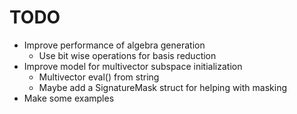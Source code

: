 # TODO
- Improve performance of algebra generation
    - Use bit wise operations for basis reduction
- Improve model for multivector subspace initialization
    - Multivector eval() from string
    - Maybe add a SignatureMask struct for helping with masking
- Make some examples